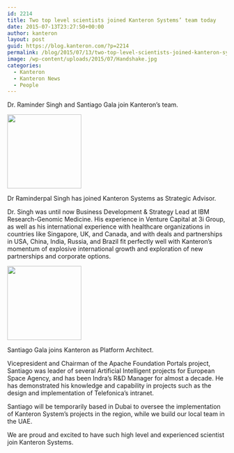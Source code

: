 ```yaml
---
id: 2214
title: Two top level scientists joined Kanteron Systems’ team today
date: 2015-07-13T23:27:50+00:00
author: kanteron
layout: post
guid: https://blog.kanteron.com/?p=2214
permalink: /blog/2015/07/13/two-top-level-scientists-joined-kanteron-systems-team-today/
image: /wp-content/uploads/2015/07/Handshake.jpg
categories:
  - Kanteron
  - Kanteron News
  - People
---
```

Dr. Raminder Singh and Santiago Gala join Kanteron’s team.

<img class="aligncenter" src="httpss://media.licdn.com/media/AAEAAQAAAAAAAAOVAAAAJGFjN2FjNGJlLTdiN2UtNGNjMy1iM2M0LWMzM2E4MTE2NmUyNg.jpg" alt="" width="170" height="170" />
  
Dr Raminderpal Singh has joined Kanteron Systems as Strategic Advisor.
  
Dr. Singh was until now Business Development & Strategy Lead at IBM Research-Genomic Medicine. His experience in Venture Capital at 3i Group, as well as his international experience with healthcare organizations in countries like Singapore, UK, and Canada, and with deals and partnerships in USA, China, India, Russia, and Brazil fit perfectly well with Kanteron’s momentum of explosive international growth and exploration of new partnerships and corporate options.

<img class="aligncenter" src="httpss://media.licdn.com/media/p/6/000/24d/0a6/2b4f2b1.jpg" alt="" width="170" height="170" />
  
Santiago Gala joins Kanteron as Platform Architect.
  
Vicepresident and Chairman of the Apache Foundation Portals project, Santiago was leader of several Artificial Intelligent projects for European Space Agency, and has been Indra’s R&D Manager for almost a decade. He has demonstrated his knowledge and capability in projects such as the design and implementation of Telefonica’s intranet.
  
Santiago will be temporarily based in Dubai to oversee the implementation of Kanteron System’s projects in the region, while we build our local team in the UAE.

We are proud and excited to have such high level and experienced scientist join Kanteron Systems.